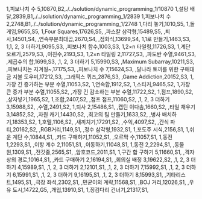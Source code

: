 1,피보나치 수 5,10870,B2,./../solution/dynamic_programming_1/10870
1,설탕 배달,2839,B1,./../solution/dynamic_programming_1/2839
1,피보나치 수 2,2748,B1,./../solution/dynamic_programming_1/2748
1,다리 놓기,1010,S5,
1,돌 게임,9655,S5,
1,Four Squares,17626,S5,
,파스칼 삼각형,15489,S5,
,퇴사,14501,S4,
,연속부분최대곱,2670,S4,
,점화식,13699,S4,
1,1로 만들기,1463,S3,
1,1, 2, 3 더하기,9095,S3,
,피보나치 함수,1003,S3,
1,2×n 타일링,11726,S3,
1,계단 오르기,2579,S3,
,이친수,2193,S3,
1,2×n 타일링 2,11727,S3,
,파도반 수열,9461,S3,
,제곱수의 합,1699,S3,
,1, 2, 3 더하기 5,15990,S3,
,Maximum Subarray,10211,S3,
,피보나치는 지겨웡~,17175,S3,
,피보나치 수 7,15624,S3,
,달나라 토끼를 위한 구매대금 지불 도우미,17212,S3,
,그래픽스 퀴즈,2876,S3,
,Game Addiction,20152,S3,
1,가장 긴 증가하는 부분 수열,11053,S2,
1,연속합,1912,S2,
1,스티커,9465,S2,
1,가장 큰 증가 부분 수열,11055,S2,
,가장 긴 감소하는 부분 수열,11722,S2,
1,점프,1890,S2,
,상자넣기,1965,S2,
1,조합,2407,S2,
,점프 점프,11060,S2,
,1, 2, 3 더하기 3,15988,S2,
,수열,2491,S2,
1,퇴사 2,15486,S1,
,캡틴 이다솜,1660,S2,
,타일 채우기 3,14852,S2,
,자원 캐기,14430,S2,
,최고의 팀 만들기,1633,S2,
,병사 배치하기,18353,S2,
1,호텔,1106,S2,
,새끼치기,17291,S2,
,수익,4097,S2,
,간식 파티,20162,S2,
,RGB거리,1149,S1,
,정수 삼각형,1932,S1,
1,포도주 시식,2156,S1,
1,쉬운 계단 수,10844,S1,
,카드 구매하기,11052,S1,
,오르막 수,11057,S1,
1,동전 1,2293,S1,
,이항 계수 2,11051,S1,
,이동하기,11048,S1,
1,동전 2,2294,S1,
,동물원,1309,S1,
,전깃줄,2565,S1,
,암호코드,2011,S1,
1,구간 합 구하기 5,11660,S1,
,격자상의 경로,10164,S1,
,카드 구매하기 2,16194,S1,
,회의실 배정 3,19622,S2,
,1, 2, 3 더하기 4,15989,S1,
,1, 2, 3 더하기 2,12101,S1,
,1, 2, 3 더하기 7,15992,S1,
,1, 2, 3 더하기 6,15991,S1,
,1, 2, 3 더하기 9,16195,S1,
,1, 2, 3 더하기 8,15993,S1,
,기타리스트,1495,S1,
,극장 좌석,2302,S1,
,민균이의 계략,11568,S1,
,BOJ 거리,12026,S1,
,우유 도시,14722,G5,
,개업,13910,S1,
1,징검다리 건너기,21317,S1,
